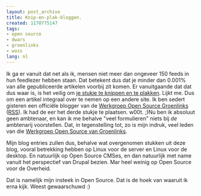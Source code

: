 ```yaml
---
layout: post_archive
title: Knip-en-plak-bloggen.
created: 1170775147
tags:
- open source
- dwars
- groenlinks
- woss
lang: nl
---
```

Ik ga er vanuit dat net als ik, mensen niet meer dan ongeveer 150 feeds in hun feedlezer hebben staan. Dat betekent dus dat je minder dan 0.001% van alle gepubliceerde artikelen voorbij zit komen. Er vanuitgaande dat dat dus waar is, is het veilig om [je stukje te knippen en te plakken](http://woss.groenlinksweblog.nl/blog/2007/02/06/nederlandse_openid_server_gelanceerd). Lijkt me. Dus om een artikel integraal over te nemen op een andere site. Ik ben sedert gisteren een officiële blogger van de [Werkgroep Open Source Groenlinks](http://woss.groenlinksweblog.nl/) ([RSS](http://www.groenlinksweblog.nl/rss.php?blogId=57&profile=rss20)). Ik had de eer het derde stukje te plaatsen. w00t. ;)Nu ben ik absoluut geen ambtenaar, en kan ik me behalve "veel formulieren" niets bij _de_ ambtenarij voorstellen. Dat, in tegenstelling tot, zo is mijn indruk, veel leden van die [Werkgroep Open Source van Groenlinks](http://www.groenlinks.nl/partij/werkgroepen/oss).

Mijn blog entries zullen dus, behalve wat overgenomen stukken uit deze blog, vooral betrekking hebben op Linux voor de server en Linux voor de desktop. En natuurlijk op Open Source CMSes, en dan natuurlijk met name vanuit het perspectief van Drupal bezien. Mar heel weinig op Open Source voor de Overheid.

Dat is namelijk mijn insteek in Open Source. Dat is de hoek van waaruit ik erna kijk. Weest gewaarschuwd :)
